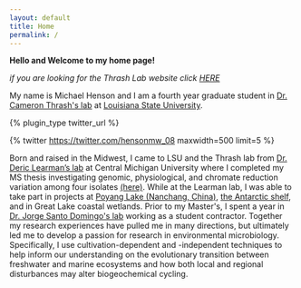 ```yaml
---
layout: default
title: Home
permalink: /
---
```

**Hello and Welcome to my home page!**

_if you are looking for the Thrash Lab website click [HERE](thethrashlab.com)_

My name is Michael Henson and I am a fourth year graduate student in [Dr. Cameron Thrash's lab](thethrashlab.com) at [Louisiana State University](http://www.lsu.edu/science/biosci/).

{% plugin_type twitter_url %}

{% twitter https://twitter.com/hensonmw_08 maxwidth=500 limit=5 %}

Born and raised in the Midwest, I came to LSU and the Thrash lab from [Dr. Deric Learman’s lab](http://people.cst.cmich.edu/learm1dr/Home_Page.html) at Central Michigan University where I completed my MS thesis investigating genomic, physiological, and chromate reduction variation among four isolates [(here)](https://dx.doi.org/10.7717/peerj.1395). While at the Learman lab, I was able to take part in projects at [Poyang Lake (Nanchang, China)](https://link.springer.com/article/10.1007/s13213-015-1189-8), [the Antarctic shelf](https://dx.doi.org/10.3389/fmicb.2016.00284), and in Great Lake coastal wetlands. Prior to my Master's, I spent a year in [Dr. Jorge Santo Domingo's lab](https://www.researchgate.net/profile/Jorge_Domingo) working as a student contractor. Together my research experiences have pulled me in many directions, but ultimately led me to develop a passion for research in environmental microbiology. Specifically, I use cultivation-dependent and -independent techniques to help inform our understanding on the evolutionary transition between freshwater and marine ecosystems and how both local and regional disturbances may alter biogeochemical cycling.
